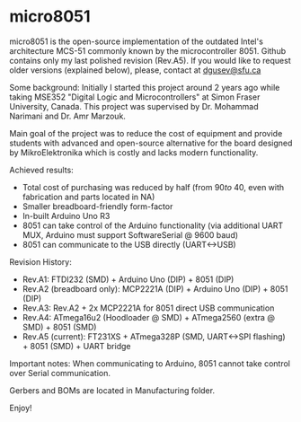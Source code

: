 # micro8051
micro8051 is the open-source implementation of the outdated Intel's architecture MCS-51 commonly known by the microcontroller 8051. 
Github contains only my last polished revision (Rev.A5). If you would like to request older versions (explained below), please, contact at dgusev@sfu.ca

Some background:
Initially I started this project around 2 years ago while taking MSE352 "Digital Logic and Microcontrollers" at Simon Fraser University, Canada. 
This project was supervised by Dr. Mohammad Narimani and Dr. Amr Marzouk. 

Main goal of the project was to reduce the cost of equipment and provide students with advanced and open-source alternative for the board designed by MikroElektronika which is costly and lacks modern functionality. 

Achieved results:
- Total cost of purchasing was reduced by half (from $90 to ~$40, even with fabrication and parts located in NA)
- Smaller breadboard-friendly form-factor
- In-built Arduino Uno R3
- 8051 can take control of the Arduino functionality (via additional UART MUX, Arduino must support SoftwareSerial @ 9600 baud)
- 8051 can communicate to the USB directly (UART<->USB)

Revision History:
- Rev.A1: FTDI232 (SMD) + Arduino Uno (DIP) + 8051 (DIP)
- Rev.A2 (breadboard only): MCP2221A (DIP) + Arduino Uno (DIP) + 8051 (DIP)
- Rev.A3: Rev.A2 + 2x MCP2221A for 8051 direct USB communication
- Rev.A4: ATmega16u2 (Hoodloader @ SMD) + ATmega2560 (extra @ SMD) + 8051 (SMD)
- Rev.A5 (current): FT231XS + ATmega328P (SMD, UART<->SPI flashing) + 8051 (SMD) + UART bridge

Important notes: 
When communicating to Arduino, 8051 cannot take control over Serial communication. 

Gerbers and BOMs are located in Manufacturing folder. 

Enjoy! 
